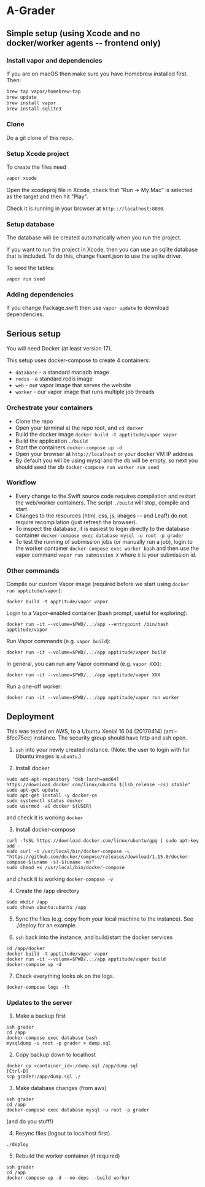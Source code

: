 # A-Grader

## Simple setup (using Xcode and no docker/worker agents -- frontend only)

### Install vapor and dependencies

If you are on macOS then make sure you have Homebrew installed first. Then:

```bash
brew tap vapor/homebrew-tap
brew update
brew install vapor
brew install sqlite3
```

### Clone

Do a git clone of this repo.


### Setup Xcode project

To create the files need

```bash
vapor xcode
```

Open the xcodeproj file in Xcode, check that "Run -> My Mac" is selected as the target and then hit "Play".

Check it is running in your browser at `http:://localhost:8080`.


### Setup database

The database will be created automatically when you run the project.

If you want to run the project in Xcode, then you can use an sqlite database that is included. To do this, change fluent.json to use the sqlite driver.

To seed the tables:
```
vapor run seed
```


### Adding dependencies

If you change Package.swift then use `vapor update` to download dependencies.



## Serious setup

You will need Docker (at least version 17).

This setup uses docker-compose to create 4 containers:
* `database` - a standard mariadb image
* `redis` - a standard redis image
* `web` - our vapor image that serves the website
* `worker` - our vapor image that runs multiple job threads

### Orchestrate your containers

* Clone the repo
* Open your terminal at the repo root, and `cd docker`
* Build the docker image `docker build -t apptitude/vapor vapor`
* Build the application `./build`
* Start the containers `docker-compose up -d`
* Open your browser at `http://localhost` or your docker VM IP address
* By default you will be using mysql and the db will be empty, so next you should seed the db `docker-compose run worker run seed`

### Workflow

* Every change to the Swift source code requires compilation and restart the web/worker containers. The script `./build` will stop, compile and start.
* Changes to the resources (html, css, js, images -- and Leaf!) do not require recompilation (just refresh the browser).
* To inspect the database, it is easiest to login directly to the database container `docker-compose exec database mysql -u root -p grader`
* To test the running of submission jobs (or manually run a job), login to the worker container `docker-compose exec worker bash` and then use the vapor command `vapor run submission X` where `X` is your submission id.

### Other commands

Compile our custom Vapor image (required before we start using `docker run apptitude/vapor`):

```
docker build -t apptitude/vapor vapor
```

Login to a Vapor-enabled container (bash prompt, useful for exploring):
```
docker run -it --volume=$PWD/..:/app --entrypoint /bin/bash  apptitude/vapor
```

Run Vapor commands (e.g. `vapor build`):
```
docker run -it --volume=$PWD/..:/app apptitude/vapor build
```

In general, you can run any Vapor command (e.g. `vapor XXX`):
```
docker run -it --volume=$PWD/..:/app apptitude/vapor XXX
```

Run a one-off worker:
```
docker run -it --volume=$PWD/..:/app apptitude/vapor run worker
```


## Deployment

This was tested on AWS, to a Ubuntu Xenial 16.04 (20170414) (ami-8fcc75ec) instance. The security group should have http and ssh open.

1. `ssh` into your newly created instance. (Note: the user to login with for Ubuntu images is `ubuntu`.)

2. Install docker
```
sudo add-apt-repository "deb [arch=amd64] https://download.docker.com/linux/ubuntu $(lsb_release -cs) stable"
sudo apt-get update
sudo apt-get install -y docker-ce
sudo systemctl status docker
sudo usermod -aG docker ${USER}
```
and check it is working `docker`

3. Install docker-compose
```
curl -fsSL https://download.docker.com/linux/ubuntu/gpg | sudo apt-key add -
sudo curl -o /usr/local/bin/docker-compose -L "https://github.com/docker/compose/releases/download/1.15.0/docker-compose-$(uname -s)-$(uname -m)"
sudo chmod +x /usr/local/bin/docker-compose
```
and check it is working `docker-compose -v`

4. Create the /app directory
```
sudo mkdir /app
sudo chown ubuntu:ubuntu /app
```

5. Sync the files (e.g. copy from your local machine to the instance). See ./deploy for an example.

6. `ssh` back into the instance, and build/start the docker services
```
cd /app/docker
docker build -t apptitude/vapor vapor
docker run -it --volume=$PWD/..:/app apptitude/vapor build
docker-compose up -d
```

7. Check everything looks ok on the logs.
```
docker-compose logs -ft
```

### Updates to the server

1. Make a backup first
```
ssh grader
cd /app
docker-compose exec database bash
mysqldump -u root -p grader > dump.sql
```

2. Copy backup down to localhost
```
docker cp <container_id>:/dump.sql /app/dump.sql
[Ctrl-D]
scp grader:/app/dump.sql ./
```

3. Make database changes (from aws)
```
ssh grader
cd /app
docker-compose exec database mysql -u root -p grader
```
(and do you stuff!)

4. Resync files (logout to localhost first)
```
./deploy
```

5. Rebuild the worker container (if required)
```
ssh grader
cd /app
docker-compose up -d --no-deps --build worker
```
